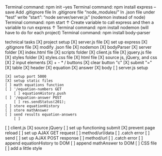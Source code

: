 <!-- server setup -->

Terminal command: npm init –yes
Terminal command: npm install express –save
Add .gitignore file
In .gitignore file “node_modules/”
In .json file under “test” write “start”: “node server/server.js” (nodemon instead of node)
Terminal command: npm start					    ↑
Create variable to call express and then a variable to run express	    ↑
Terminal command: npm install nodemon (will have to do for each project)
Terminal command: npm install body-parser

<!-- Calculator check list -->

technical tasks
[X] project setup
    [X] server.js file
    [X] set up express
    [X] .gitignore file
    [X] modify .json file
        [X] nodemon
    [X] bodyParser
    [X] server folder
        [X] index.html file
        [X] scripts folder
            [X] client.js file
            [X] jquery.js file
        [X] styles folder
            [X] styles.css file
[X] html file
    [X] source js, jQuery, and css
        [X] 2 input elements
        [X] + - * / buttons
        [X] clear button "c"
        [X] submit "="
    [X] table
        [X] header
            [X] equation
            [X] answer
        [X] body
[ ] server.js setup
<!-- LOGIC MUST BE IN SERVER -->
    [X] setup port 5000
    [X] setup static files
    [ ] math equations function
    [ ] '/equation-numbers GET
        [ ] equationHistory.push
    [ ] '/equation-answer POST
        [ ] res.sendStatus(201);
    [ ] store equationHistory
    [ ] store mathAnswer
    [ ] send results equation-answers
        [ ] 
[ ] client.js
    [X] source jQuery
    [ ] set up functioning submit
        [X] prevent page reload
    [ ] set up AJAX GET request
        [ ] method/url/data
        [ ] .catch error
        [ ] send 
    [ ] set up AJAX POST response
        [ ] method/url
        [ ] .catch error
    [ ] append equationHistory to DOM
    [ ] append mathAnswer to DOM
[ ] CSS file
    [ ] add a little style